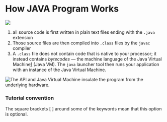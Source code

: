 # How JAVA Program Works

![](https://docs.oracle.com/javase/tutorial/figures/getStarted/getStarted-compiler.gif)

1. all source code is first written in plain text files ending with the `.java` extension
2. Those source files are then compiled into `.class` files by the `javac` compiler
3. A `.class` file does not contain code that is native to your processor; it instead contains _bytecodes_ — the machine language of the Java Virtual Machine[1](https://docs.oracle.com/javase/tutorial/getStarted/intro/definition.html#FOOT) (Java VM). The `java` launcher tool then runs your application with an instance of the Java Virtual Machine.

![The API and Java Virtual Machine insulate the program from the underlying hardware.](https://docs.oracle.com/javase/tutorial/figures/getStarted/getStarted-jvm.gif)

### Tutorial convention

The square brackets \[ ] around some of the keywords mean that this option is optional.&#x20;
